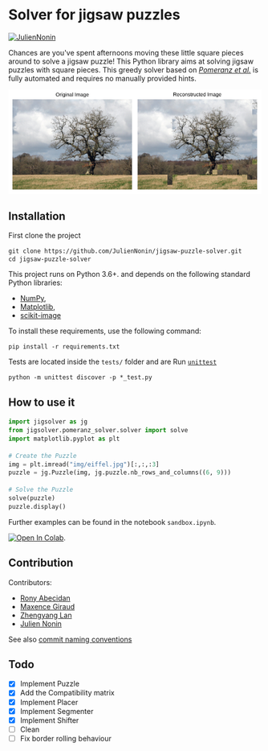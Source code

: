 # Solver for jigsaw puzzles

[![JulienNonin](https://circleci.com/gh/JulienNonin/jigsaw-puzzle-solver.svg?style=shield)](https://app.circleci.com/pipelines/github/JulienNonin/jigsaw-puzzle-solver/)

Chances are you've spent afternoons moving these little square pieces around to solve a jigsaw puzzle! This Python library aims at solving jigsaw puzzles with square pieces. This greedy solver based on [*Pomeranz et al.*](https://www.cs.bgu.ac.il/~ben-shahar/Publications/2011-Pomeranz_Shemesh_and_Ben_Shahar-A_Fully_Automated_Greedy_Square_Jigsaw_Puzzle_Solver.pdf) is fully automated and requires no manually provided hints.

![Hello](img/demo.png)

## Installation
First clone the project
```
git clone https://github.com/JulienNonin/jigsaw-puzzle-solver.git
cd jigsaw-puzzle-solver
```
This project runs on Python 3.6+. and depends on the following standard Python libraries:
* [NumPy](https://numpy.org/), 
* [Matplotlib](https://matplotlib.org/),
* [scikit-image](https://scikit-image.org/)


To install these requirements, use the following command:
```
pip install -r requirements.txt
```

Tests are located inside the `tests/` folder and are Run [`unittest`](https://docs.python.org/3/library/unittest.html#module-unittest) 

```
python -m unittest discover -p *_test.py
```

## How to use it

```python
import jigsolver as jg
from jigsolver.pomeranz_solver.solver import solve
import matplotlib.pyplot as plt

# Create the Puzzle
img = plt.imread("img/eiffel.jpg")[:,:,:3]
puzzle = jg.Puzzle(img, jg.puzzle.nb_rows_and_columns((6, 9)))

# Solve the Puzzle
solve(puzzle)
puzzle.display()
```

Further examples can be found in the notebook `sandbox.ipynb`.

[![Open In Colab](https://colab.research.google.com/assets/colab-badge.svg)](https://colab.research.google.com/github/JulienNonin/jigsaw-puzzle-solver/blob/master/sandbox.ipynb).

## Contribution
Contributors:
* [Rony Abecidan](https://github.com/RonyAbecidan/)
* [Maxence Giraud](https://github.com/MaxenceGiraud/)
* [Zhengyang Lan](https://github.com/LANZhengyang)
* [Julien Nonin](https://github.com/JulienNonin)

See also [commit naming conventions](docs/CONTRIBUTING.md)



## Todo 
- [x] Implement Puzzle
- [x] Add the Compatibility matrix
- [x] Implement Placer 
- [x] Implement Segmenter
- [x] Implement Shifter
- [ ] Clean
- [ ] Fix border rolling behaviour
